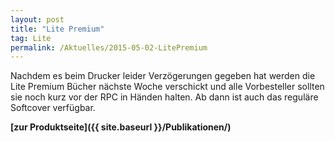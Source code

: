 ```yaml
---
layout: post
title: "Lite Premium"
tag: Lite
permalink: /Aktuelles/2015-05-02-LitePremium
---
```


Nachdem es beim Drucker leider Verzögerungen gegeben hat werden die Lite Premium Bücher nächste Woche verschickt und alle Vorbesteller sollten sie noch kurz vor der RPC in Händen halten. Ab dann ist auch das reguläre Softcover verfügbar.

**[zur Produktseite]({{ site.baseurl }}/Publikationen/)**
